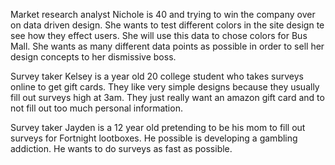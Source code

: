 Market research analyst Nichole is 40 and trying to win the company
over on data driven design. She wants to test different colors in the site 
design te see how they effect users.  She will use this data to chose colors
for Bus Mall.  She wants as many different data points as possible in
order to sell her design concepts to her dismissive boss.

Survey taker Kelsey is a year old 20 college student who takes surveys online to 
get gift cards. They like very simple designs because they usually fill out
surveys high at 3am.  They just really want an amazon gift card and to 
not fill out too much personal information.

Survey taker Jayden is a 12 year old pretending to be his mom to fill out 
surveys for Fortnight lootboxes. He possible is developing a gambling 
addiction.  He wants to do surveys as fast as possible.